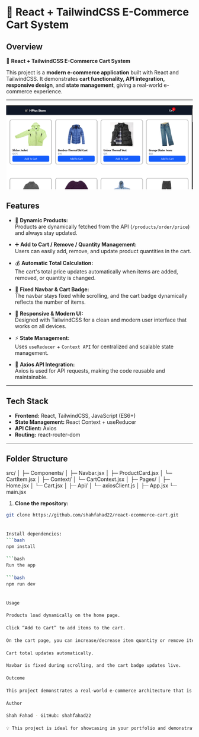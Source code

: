# 🛒 React + TailwindCSS E-Commerce Cart System

## Overview

🚀 **React + TailwindCSS E-Commerce Cart System**  

This project is a **modern e-commerce application** built with React and TailwindCSS. It demonstrates **cart functionality, API integration, responsive design**, and **state management**, giving a real-world e-commerce experience.  

---

![Project Screenshot](https://github.com/shahfahad22/React-Projects-Collection/blob/62da8bb1c4624bf1f9cf47ffe1e08779ed3eac25/09-HPlus%20E-Commerce%20Cart/src/assets/screnshot.png) <!-- Replace with your actual screenshot file -->


## Features

- 🛒 **Dynamic Products:**  
  Products are dynamically fetched from the API (`/products/order/price`) and always stay updated.  

- ➕ **Add to Cart / Remove / Quantity Management:**  
  Users can easily add, remove, and update product quantities in the cart.  

- 💰 **Automatic Total Calculation:**  
  The cart's total price updates automatically when items are added, removed, or quantity is changed.  

- 📌 **Fixed Navbar & Cart Badge:**  
  The navbar stays fixed while scrolling, and the cart badge dynamically reflects the number of items.  

- 📱 **Responsive & Modern UI:**  
  Designed with TailwindCSS for a clean and modern user interface that works on all devices.  

- ⚡ **State Management:**  
  Uses `useReducer` + `Context API` for centralized and scalable state management.  

- 🔗 **Axios API Integration:**  
  Axios is used for API requests, making the code reusable and maintainable.  

---

## Tech Stack

- **Frontend:** React, TailwindCSS, JavaScript (ES6+)  
- **State Management:** React Context + useReducer  
- **API Client:** Axios  
- **Routing:** react-router-dom  

---

## Folder Structure

src/
│
├─ Components/
│ ├─ Navbar.jsx
│ ├─ ProductCard.jsx
│ └─ CartItem.jsx
│
├─ Context/
│ └─ CartContext.jsx
│
├─ Pages/
│ ├─ Home.jsx
│ └─ Cart.jsx
│
├─ Api/
│ └─ axiosClient.js
│
├─ App.jsx
└─ main.jsx


1. **Clone the repository:**  
```bash
git clone https://github.com/shahfahad22/react-ecommerce-cart.git


Install dependencies:
```bash
npm install

```bash
Run the app

```bash
npm run dev


Usage

Products load dynamically on the home page.

Click “Add to Cart” to add items to the cart.

On the cart page, you can increase/decrease item quantity or remove items.

Cart total updates automatically.

Navbar is fixed during scrolling, and the cart badge updates live.

Outcome

This project demonstrates a real-world e-commerce architecture that is scalable, maintainable, and portfolio-ready. It highlights React skills, TailwindCSS proficiency, and modern front-end design principles.

Author

Shah Fahad - GitHub: shahfahad22

💡 This project is ideal for showcasing in your portfolio and demonstrating practical React skills.
